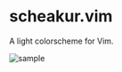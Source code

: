 # scheakur.vim

A light colorscheme for Vim.

![sample](https://www.evernote.com/shard/s71/sh/d778c33a-6786-4a93-b08d-e7b0f3513580/eeb28f188d76e9fb8e7e555989efc35a/deep/0/vim-scheakur.png)

